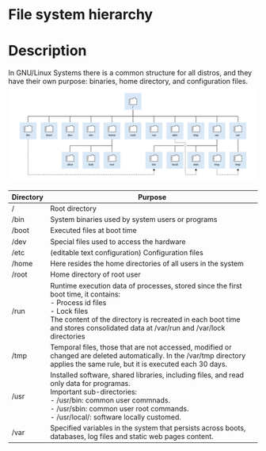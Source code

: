 # File system hierarchy 

# Description
In GNU/Linux Systems there is a common structure for all distros, and they have their own purpose: binaries, home directory, and configuration files.
![image info](./2.1.hierarchy.svg)

| Directory | Purpose                                                                                                                                                                                                                                                     |
| --------- | ----------------------------------------------------------------------------------------------------------------------------------------------------------------------------------------------------------------------------------------------------------- |
| /         | Root directory                                                                                                                                                                                                                                              |
| /bin      | System binaries used by system users or programs                                                                                                                                                                                                            |
| /boot     | Executed files at boot time                                                                                                                                                                                                                                 |
| /dev      | Special files used to access the hardware                                                                                                                                                                                                                   |
| /etc      | (editable text configuration) Configuration files                                                                                                                                                                                                           |
| /home     | Here resides the home directories of all users in the system                                                                                                                                                                                                |
| /root     | Home directory of root user                                                                                                                                                                                                                                 |
| /run      | Runtime execution data of processes, stored since the first boot time, it contains:<br>- Process id files<br>- Lock files<br>The content of the directory is recreated in each boot time and stores consolidated data at /var/run and /var/lock directories |
| /tmp      | Temporal files, those that are not accessed, modified or changed are deleted automatically. In the /var/tmp directory applies the same rule, but it is executed each 30 days.                                                                               |
| /usr      | Installed software, shared libraries, including files, and read only data for programas. <br>Important sub-directories:<br>- /usr/bin: common user commnads.<br>- /usr/sbin: common user root commands.<br>- /usr/local/: software locally customed.        |
| /var      | Specified variables in the system that persists across boots, databases, log files and static web pages content.                                                                                                                                            |
